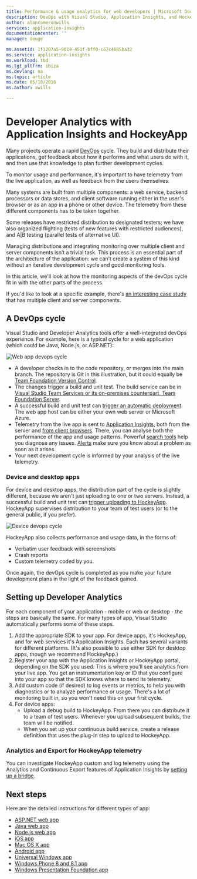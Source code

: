 ```yaml
---
title: Performance & usage analytics for web developers | Microsoft Docs
description: DevOps with Visual Studio, Application Insights, and HockeyApp
author: alancameronwills
services: application-insights
documentationcenter: ''
manager: douge

ms.assetid: 1f1207a5-9019-451f-bff0-c67c4685ba32
ms.service: application-insights
ms.workload: tbd
ms.tgt_pltfrm: ibiza
ms.devlang: na
ms.topic: article
ms.date: 05/18/2016
ms.author: awills

---
```

# Developer Analytics with Application Insights and HockeyApp


Many projects operate a rapid [DevOps](https://en.wikipedia.org/wiki/DevOps) cycle. They build and distribute their applications, get feedback about how it performs and what users do with it, and then use that knowledge to plan further development cycles. 

To monitor usage and performance, it's important to have telemetry from the live application, as well as feedback from the users themselves. 

Many systems are built from multiple components: a web service, backend processors or data stores, and client software running either in the user's browser or as an app in a phone or other device. The telemetry from these different components has to be taken together.

Some releases have restricted distribution to designated testers; we have also organized flighting (tests of new features with restricted audiences), and A|B testing (parallel tests of alternative UI).

Managing distributions and integrating monitoring over multiple client and server components isn’t a trivial task. This process is an essential part of the architecture of the application: we can’t create a system of this kind without an iterative development cycle and good monitoring tools.

In this article, we'll look at how the monitoring aspects of the devOps cycle fit in with the other parts of the process. 

If you'd like to look at a specific example, there's [an interesting case study](http://aka.ms/mydrivingdocs) that has multiple client and server components.

## A DevOps cycle
Visual Studio and Developer Analytics tools offer a well-integrated devOps experience. For example, here is a typical cycle for a web application (which could be Java, Node.js, or ASP.NET):

![Web app devops cycle](./media/app-insights-developer-analytics/040.png)

* A developer checks in to the code repository, or merges into the main branch. The repository is Git in this illustration, but it could equally be [Team Foundation Version Control](https://www.visualstudio.com/docs/tfvc/overview).
* The changes trigger a build and unit test. The build service can be in [Visual Studio Team Services or its on-premises counterpart, Team Foundation Server](https://www.visualstudio.com/docs/vsts-tfs-overview). 
* A successful build and unit test can [trigger an automatic deployment](https://www.visualstudio.com/docs/release/author-release-definition/more-release-definition). The web app host can be either your own web server or Microsoft Azure. 
* Telemetry from the live app is sent to [Application Insights](app-insights-overview.md), both from the server and [from client browsers](app-insights-javascript.md). There, you can analyse both the performance of the app and usage patterns. Powerful [search tools](app-insights-analytics.md) help you diagnose any issues. [Alerts](app-insights-alerts.md) make sure you know about a problem as soon as it arises. 
* Your next development cycle is informed by your analysis of the live telemetry.

### Device and desktop apps
For device and desktop apps, the distribution part of the cycle is slightly different, because we aren't just uploading to one or two servers. Instead, a successful build and unit test can [trigger uploading to HockeyApp](https://support.hockeyapp.net/kb/third-party-bug-trackers-services-and-webhooks/how-to-use-hockeyapp-with-visual-studio-team-services-vsts-or-team-foundation-server-tfs). HockeyApp supervises distribution to your team of test users (or to the general public, if you prefer). 

![Device devops cycle](./media/app-insights-developer-analytics/030.png)

HockeyApp also collects performance and usage data, in the forms of:

* Verbatim user feedback with screenshots
* Crash reports
* Custom telemetry coded by you.

Once again, the devOps cycle is completed as you make your future development plans in the light of the feedback gained.

## Setting up Developer Analytics
For each component of your application - mobile or web or desktop - the steps are basically the same. For many types of app, Visual Studio automatically performs some of these steps.

1. Add the appropriate SDK to your app. For device apps, it's HockeyApp, and for web services it's Application Insights. Each has several variants for different platforms. (It's also possible to use either SDK for desktop apps, though we recommend HockeyApp.)
2. Register your app with the Application Insights or HockeyApp portal, depending on the SDK you used. This is where you'll see analytics from your live app. You get an instrumentation key or ID that you configure into your app so that the SDK knows where to send its telemetry.
3. Add custom code (if desired) to log events or metrics, to help you with diagnostics or to analyze performance or usage. There's a lot of monitoring built in, so you won't need this on your first cycle.
4. For device apps:
   * Upload a debug build to HockeyApp. From there you can distribute it to a team of test users. Whenever you upload subsequent builds, the team will be notified.
   * When you set up your continuous build service, create a release definition that uses the plug-in step to upload to HockeyApp.

### Analytics and Export for HockeyApp telemetry
You can investigate HockeyApp custom and log telemetry using the Analytics and Continuous Export features of Application Insights by [setting up a bridge](app-insights-hockeyapp-bridge-app.md).

## Next steps
Here are the detailed instructions for different types of app:

* [ASP.NET web app](app-insights-asp-net.md) 
* [Java web app](app-insights-java-get-started.md)
* [Node.js web app](https://github.com/Microsoft/ApplicationInsights-node.js)
* [iOS app](https://support.hockeyapp.net/kb/client-integration-ios-mac-os-x-tvos/hockeyapp-for-ios)
* [Mac OS X app](https://support.hockeyapp.net/kb/client-integration-ios-mac-os-x-tvos/hockeyapp-for-mac-os-x)
* [Android app](https://support.hockeyapp.net/kb/client-integration-android/hockeyapp-for-android-sdk)
* [Universal Windows app](https://support.hockeyapp.net/kb/client-integration-windows-and-windows-phone/how-to-create-an-app-for-uwp)
* [Windows Phone 8 and 8.1 app](https://support.hockeyapp.net/kb/client-integration-windows-and-windows-phone/hockeyapp-for-windows-phone-silverlight-apps-80-and-81)
* [Windows Presentation Foundation app](https://support.hockeyapp.net/kb/client-integration-windows-and-windows-phone/hockeyapp-for-windows-wpf-apps)

